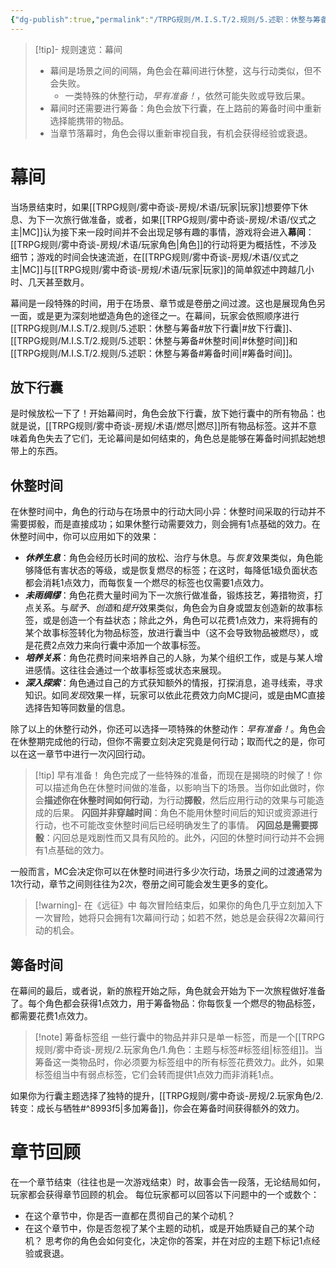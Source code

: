 ```yaml
---
{"dg-publish":true,"permalink":"/TRPG规则/M.I.S.T/2.规则/5.述职：休整与筹备/"}
---
```


>[!tip]- 规则速览：幕间
>- 幕间是场景之间的间隔，角色会在幕间进行休整，这与行动类似，但不会失败。
>	- 一类特殊的休整行动，*早有准备！*，依然可能失败或导致后果。
>- 幕间时还需要进行筹备：角色会放下行囊，在上路前的筹备时间中重新选择能携带的物品。
>- 当章节落幕时，角色会得以重新审视自我，有机会获得经验或衰退。
# 幕间
当场景结束时，如果[[TRPG规则/雾中奇谈-房规/术语/玩家\|玩家]]想要停下休息、为下一次旅行做准备，或者，如果[[TRPG规则/雾中奇谈-房规/术语/仪式之主\|MC]]认为接下来一段时间并不会出现足够有趣的事情，游戏将会进入**幕间**：[[TRPG规则/雾中奇谈-房规/术语/玩家角色\|角色]]的行动将更为概括性，不涉及细节；游戏的时间会快速流逝，在[[TRPG规则/雾中奇谈-房规/术语/仪式之主\|MC]]与[[TRPG规则/雾中奇谈-房规/术语/玩家\|玩家]]的简单叙述中跨越几小时、几天甚至数月。

幕间是一段特殊的时间，用于在场景、章节或是卷册之间过渡。这也是展现角色另一面，或是更为深刻地塑造角色的途径之一。在幕间，玩家会依照顺序进行[[TRPG规则/M.I.S.T/2.规则/5.述职：休整与筹备#放下行囊\|#放下行囊]]、[[TRPG规则/M.I.S.T/2.规则/5.述职：休整与筹备#休整时间\|#休整时间]]和[[TRPG规则/M.I.S.T/2.规则/5.述职：休整与筹备#筹备时间\|#筹备时间]]。
## 放下行囊
是时候放松一下了！开始幕间时，角色会放下行囊，放下她行囊中的所有物品：也就是说，[[TRPG规则/雾中奇谈-房规/术语/燃尽\|燃尽]]所有物品标签。这并不意味着角色失去了它们，无论幕间是如何结束的，角色总是能够在筹备时间抓起她想带上的东西。

## 休整时间
在休整时间中，角色的行动与在场景中的行动大同小异：休整时间采取的行动并不需要掷骰，而是直接成功；如果休整行动需要效力，则会拥有1点基础的效力。在休整时间中，你可以应用如下的效果：
- ***休养生息***：角色会经历长时间的放松、治疗与休息。与*恢复*效果类似，角色能够降低有害状态的等级，或是恢复燃尽的标签；在这时，每降低1级负面状态都会消耗1点效力，而每恢复一个燃尽的标签也仅需要1点效力。
- ***未雨绸缪***：角色花费大量时间为下一次旅行做准备，锻炼技艺，筹措物资，打点关系。与*赋予*、*创造*和*提升*效果类似，角色会为自身或盟友创造新的故事标签，或是创造一个有益状态；除此之外，角色可以花费1点效力，来将拥有的某个故事标签转化为物品标签，放进行囊当中（这不会导致物品被燃尽），或是花费2点效力来向行囊中添加一个故事标签。
- ***培养关系***：角色花费时间来培养自己的人脉，为某个组织工作，或是与某人增进感情。这往往会通过一个故事标签或状态来展现。
- ***深入探索***：角色通过自己的方式获知额外的情报，打探消息，追寻线索，寻求知识。如同*发现*效果一样，玩家可以依此花费效力向MC提问，或是由MC直接选择告知等同数量的信息。

除了以上的休整行动外，你还可以选择一项特殊的休整动作：*早有准备！*。角色会在休整期完成他的行动，但你不需要立刻决定究竟是何行动；取而代之的是，你可以在这一章节中进行一次闪回行动。
>[!tip] 早有准备！
>角色完成了一些特殊的准备，而现在是揭晓的时候了！你可以描述角色在休整时间做的准备，以影响当下的场景。当你如此做时，你会**描述你在休整时间如何行动**，为行动**掷骰**，然后应用行动的效果与可能造成的后果。
>**闪回并非穿越时间**：角色不能用休整时间后的知识或资源进行行动，也不可能改变休整时间后已经明确发生了的事情。
>**闪回总是需要掷骰**：闪回总是戏剧性而又具有风险的。此外，闪回的休整时间行动并不会拥有1点基础的效力。


一般而言，MC会决定你可以在休整时间进行多少次行动，场景之间的过渡通常为1次行动，章节之间则往往为2次，卷册之间可能会发生更多的变化。
>[!warning]- 在《远征》中
>每次冒险结束后，如果你的角色几乎立刻加入下一次冒险，她将只会拥有1次幕间行动；如若不然，她总是会获得2次幕间行动的机会。
## 筹备时间
在幕间的最后，或者说，新的旅程开始之际，角色就会开始为下一次旅程做好准备了。每个角色都会获得1点效力，用于筹备物品：你每恢复一个燃尽的物品标签，都需要花费1点效力。
> [!note] 筹备标签组
> 一些行囊中的物品并非只是单一标签，而是一个[[TRPG规则/雾中奇谈-房规/2.玩家角色/1.角色：主题与标签#标签组\|标签组]]。当筹备这一类物品时，你必须要为标签组中的所有标签花费效力。此外，如果标签组当中有弱点标签，它们会转而提供1点效力而非消耗1点。

如果你为行囊主题选择了独特的提升，[[TRPG规则/雾中奇谈-房规/2.玩家角色/2.转变：成长与牺牲#^8993f5\|多加筹备]]，你会在筹备时间获得额外的效力。

# 章节回顾
在一个章节结束（往往也是一次游戏结束）时，故事会告一段落，无论结局如何，玩家都会获得章节回顾的机会。
每位玩家都可以回答以下问题中的一个或数个：
- 在这个章节中，你是否一直都在贯彻自己的某个动机？
- 在这个章节中，你是否忽视了某个主题的动机，或是开始质疑自己的某个动机？
思考你的角色会如何变化，决定你的答案，并在对应的主题下标记1点经验或衰退。